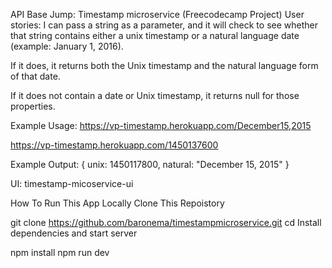 API Base Jump: Timestamp microservice (Freecodecamp Project)
User stories:
I can pass a string as a parameter, and it will check to see whether that string contains either a unix timestamp or a natural language date (example: January 1, 2016).

If it does, it returns both the Unix timestamp and the natural language form of that date.

If it does not contain a date or Unix timestamp, it returns null for those properties.

Example Usage:
https://vp-timestamp.herokuapp.com/December15,2015

https://vp-timestamp.herokuapp.com/1450137600

Example Output:
	{
	unix: 1450117800,
	natural: "December 15, 2015"
	}
	
UI:
timestamp-micoservice-ui

How To Run This App Locally
Clone This Repoistory

git clone https://github.com/baronema/timestampmicroservice.git
cd <cloned directory>
Install dependencies and start server

npm install
npm run dev
